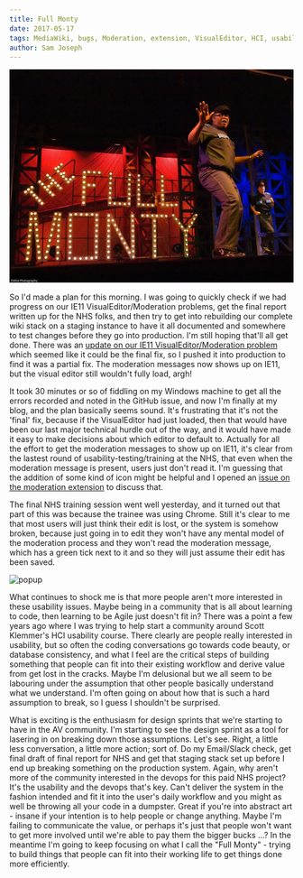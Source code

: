 ```yaml
---
title: Full Monty
date: 2017-05-17
tags: MediaWiki, bugs, Moderation, extension, VisualEditor, HCI, usability, design sprint
author: Sam Joseph
---
```


![full monty](/images/full_monty.jpg)

So I'd made a plan for this morning.  I was going to quickly check if we had progress on our IE11 VisualEditor/Moderation problems, get the final report written up for the NHS folks, and then try to get into rebuilding our complete wiki stack on a staging instance to have it all documented and somewhere to test changes before they go into production.  I'm still hoping that'll all get done.  There was an [update on our IE11 VisualEditor/Moderation problem](https://github.com/edwardspec/mediawiki-moderation/issues/9#issuecomment-301893840) which seemed like it could be the final fix, so I pushed it into production to find it was a partial fix.  The moderation messages now shows up on IE11, but the visual editor still wouldn't fully load, argh!

It took 30 minutes or so of fiddling on my Windows machine to get all the errors recorded and noted in the GitHub issue, and now I'm finally at my blog, and the plan basically seems sound.  It's frustrating that it's not the 'final' fix, because if the VisualEditor had just loaded, then that would have been our last major technical hurdle out of the way, and it would have made it easy to make decisions about which editor to default to.  Actually for all the effort to get the moderation messages to show up on IE11, it's clear from the lastest round of usability-testing/training at the NHS, that even when the moderation message is present, users just don't read it.  I'm guessing that the addition of some kind of icon might be helpful and I opened an [issue on the moderation extension](https://github.com/edwardspec/mediawiki-moderation/issues/12) to discuss that.

The final NHS training session went well yesterday, and it turned out that part of this was because the trainee was using Chrome.  Still it's clear to me that most users will just think their edit is lost, or the system is somehow broken, because just going in to edit they won't have any mental model of the moderation process and they won't read the moderation message, which has a green tick next to it and so they will just assume their edit has been saved.

![popup](https://dl.dropbox.com/s/6o6w0elykokw0zh/Screenshot%202017-05-11%2017.46.02.png?dl=1)

What continues to shock me is that more people aren't more interested in these usability issues.  Maybe being in a community that is all about learning to code, then learning to be Agile just doesn't fit in?  There was a point a few years ago where I was trying to help start a community around Scott Klemmer's HCI usability course.  There clearly are people really interested in usability, but so often the coding conversations go towards code beauty, or database consistency, and what I feel are the critical steps of building something that people can fit into their existing workflow and derive value from get lost in the cracks.  Maybe I'm delusional but we all seem to be labouring under the assumption that other people basically understand what we understand.  I'm often going on about how that is such a hard assumption to break, so I guess I shouldn't be surprised.

What is exciting is the enthusiasm for design sprints that we're starting to have in the AV community.  I'm starting to see the design sprint as a tool for lasering in on breaking down those assumptions.  Let's see.  Right, a little less conversation, a little more action; sort of.  Do my Email/Slack check, get final draft of final report for NHS and get that staging stack set up before I end up breaking something on the production system.  Again, why aren't more of the community interested in the devops for this paid NHS project?  It's the usability and the devops that's key.  Can't deliver the system in the fashion intended and fit it into the user's daily workflow and you might as well be throwing all your code in a dumpster.  Great if you're into abstract art - insane if your intention is to help people or change anything.  Maybe I'm failing to communicate the value, or perhaps it's just that people won't want to get more involved until we're able to pay them the bigger bucks ...?  In the meantime I'm going to keep focusing on what I call the "Full Monty" - trying to build things that people can fit into their working life to get things done more efficiently.

